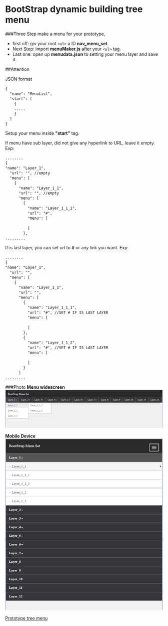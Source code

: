# BootStrap dynamic building tree menu

###Three Step make a menu for your prototype,

*	first off: giv your root `<ul>` a ID **nav_menu_set**.
*	Next Step: import **menuMaker.js** after your `<ul>` tag.
*	Last one: open up **menudata.json** to setting your menu layer and save it.


##Attention

JSON format

    {
      "name": "MenuList",
      "start": [
        {
        .....
        }
      ]
    }
Setup your menu inside **"start"** tag.

If menu have sub layer, did not give any hyperlink to URL, leave it empty. 
Exp:

    ........
    {
    "name": "Layer_1",
      "url": "", //empty
      "menu": [
        {
          "name": "Layer_1_1",
          "url": "", //empty
          "menu": [
            {
              "name": "Layer_1_1_1",
              "url": "#",
              "menu": [
                
              ]
            },
    .........
    
If is last layer, you can set url to **#** or any link you want.
Exp:

    ........
    {
    "name": "Layer_1",
      "url": "",
      "menu": [
        {
          "name": "Layer_1_1",
          "url": "",
          "menu": [
            {
              "name": "Layer_1_1_1",
              "url": "#", //SET # IF IS LAST LAYER
              "menu": [
                
              ]
            },
            {
              "name": "Layer_1_1_2",
              "url": "#", //SET # IF IS LAST LAYER
              "menu": [
                
              ]
            }
          ]
    .........

###Photo
**Menu widescreen**
![Menu widescreen](./img/menu.jpg)

**Mobile Device**<br/>
![Mobile Device](./img/menusm.jpg)

[Prototype tree menu][1]

[1]: https://github.com/horkenw/bootstrapDynamicMenu "Prototype tree menu"
